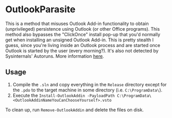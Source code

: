 # OutlookParasite

This is a method that misuses Outlook Add-in functionality to obtain (unprivileged) persistence using Outlook (or other Office programs). This method also bypasses the "ClickOnce" install pop-up that you'd normally get when installing an unsigned Outlook Add-in. This is pretty stealth I guess, since you're living inside an Outlook process and are started once Outlook is started by the user (every morning?). It's also not detected by Sysinternals' Autoruns. More information [here](https://vanmieghem.io/stealth-outlook-persistence/).

## Usage

1. Compile the `.sln` and copy everything in the `Release` directory except for the `.pdo` to the target machine in some directory (i.e. `C:\ProgramData\`).
2. Execute the `Install-OutlookAddin -PayloadPath C:\ProgramData\<OutlookAddinNameYouCanChooseYourself>.vsto`

To clean up, run `Remove-OutlookAddin` and delete the files on disk.
